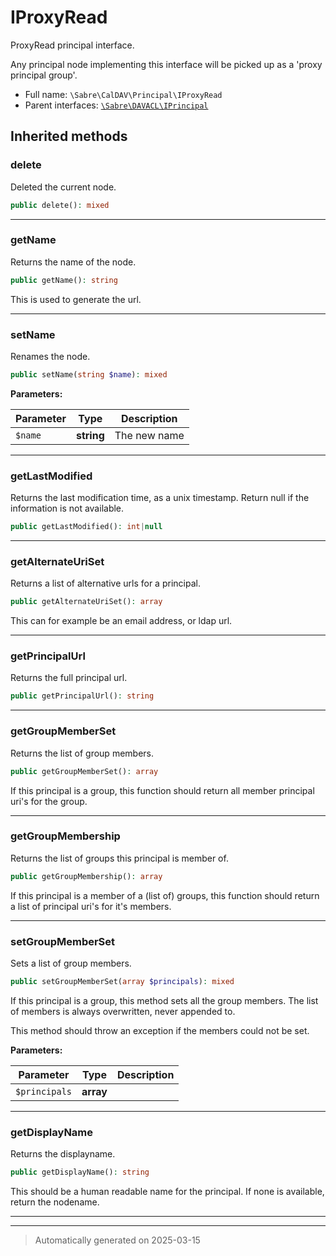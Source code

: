 
# IProxyRead

ProxyRead principal interface.

Any principal node implementing this interface will be picked up as a 'proxy
principal group'.

* Full name: `\Sabre\CalDAV\Principal\IProxyRead`
* Parent interfaces: [`\Sabre\DAVACL\IPrincipal`](../../DAVACL/IPrincipal.md)




## Inherited methods


### delete

Deleted the current node.

```php
public delete(): mixed
```












***

### getName

Returns the name of the node.

```php
public getName(): string
```

This is used to generate the url.










***

### setName

Renames the node.

```php
public setName(string $name): mixed
```








**Parameters:**

| Parameter | Type | Description |
|-----------|------|-------------|
| `$name` | **string** | The new name |





***

### getLastModified

Returns the last modification time, as a unix timestamp. Return null
if the information is not available.

```php
public getLastModified(): int|null
```












***

### getAlternateUriSet

Returns a list of alternative urls for a principal.

```php
public getAlternateUriSet(): array
```

This can for example be an email address, or ldap url.










***

### getPrincipalUrl

Returns the full principal url.

```php
public getPrincipalUrl(): string
```












***

### getGroupMemberSet

Returns the list of group members.

```php
public getGroupMemberSet(): array
```

If this principal is a group, this function should return
all member principal uri's for the group.










***

### getGroupMembership

Returns the list of groups this principal is member of.

```php
public getGroupMembership(): array
```

If this principal is a member of a (list of) groups, this function
should return a list of principal uri's for it's members.










***

### setGroupMemberSet

Sets a list of group members.

```php
public setGroupMemberSet(array $principals): mixed
```

If this principal is a group, this method sets all the group members.
The list of members is always overwritten, never appended to.

This method should throw an exception if the members could not be set.






**Parameters:**

| Parameter | Type | Description |
|-----------|------|-------------|
| `$principals` | **array** |  |





***

### getDisplayName

Returns the displayname.

```php
public getDisplayName(): string
```

This should be a human readable name for the principal.
If none is available, return the nodename.










***


***
> Automatically generated on 2025-03-15
